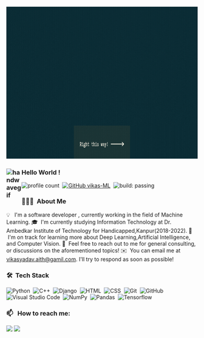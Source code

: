 <p align="center">
 <img  width="800" height="400" src="https://github.com/Vikas-ML/Vikas-ML/blob/main/VIKAS%20YADAV%20(1).gif">
</p>


### <img alt="handwavegif" src="https://user-images.githubusercontent.com/39513876/112366216-8cfe7400-8cfe-11eb-8116-7d3dbae20e97.gif" width='40' align="left"/> Hello World !
![profile count](https://komarev.com/ghpvc/?username=vikas-ML&color=red)&nbsp;
[![GitHub vikas-ML](https://img.shields.io/github/followers/Vikas-ML?label=follow&style=social)](https://github.com/Vikas-ML)&nbsp;
![build: passing](https://img.shields.io/badge/build-passing-success)
### 👨🏻‍💻 &nbsp;About Me

💡 &nbsp; I'm a software developer , currently working in the field of Machine Learning.
🎓 &nbsp;I'm currently studying Information Technology at Dr. Ambedkar Institute of Technology for Handicapped,Kanpur(2018-2022).
🌱 &nbsp;I'm on track for learning more about Deep Learning,Artificial Intelligence, and Computer Vision.
💬 &nbsp;Feel free to reach out to me for general consulting, or discussions on the aforementioned topics!
✉️ &nbsp;You can email me at vikasyadav.aith@gamil.com. I'll try to respond as soon as possible!


### 🛠 &nbsp;Tech Stack

![Python](https://img.shields.io/badge/-Python-05122A?style=flat&logo=python)&nbsp;
![C++](https://img.shields.io/badge/-C++-05122A?style=flat&logo=C%2B%2B&logoColor=00599C)&nbsp;
![Django](https://img.shields.io/badge/-Django-05122A?style=flat&logo=django&logoColor=092E20)&nbsp;
![HTML](https://img.shields.io/badge/-HTML-05122A?style=flat&logo=HTML5)&nbsp;
![CSS](https://img.shields.io/badge/-CSS-05122A?style=flat&logo=CSS3&logoColor=1572B6)&nbsp;
![Git](https://img.shields.io/badge/-Git-05122A?style=flat&logo=git)&nbsp;
![GitHub](https://img.shields.io/badge/-GitHub-05122A?style=flat&logo=github)&nbsp;
![Visual Studio Code](https://img.shields.io/badge/-Visual%20Studio%20Code-05122A?style=flat&logo=visual-studio-code&logoColor=007ACC)&nbsp;
![NumPy](https://img.shields.io/badge/numpy%20-%23013243.svg?&style=flat&logo=numpy&logoColor=white)&nbsp;
![Pandas](https://img.shields.io/badge/pandas%20-%23150458.svg?&style=flat&logo=pandas&logoColor=white)&nbsp;
![Tensorflow](https://img.shields.io/badge/pandas%20-%23150458.svg?&style=flat&logo=pandas&logoColor=white)&nbsp;



### 📫 &nbsp; How to reach me:
[<img src="https://img.shields.io/badge/linkedin-%230077B5.svg?&style=for-the-badge&logo=linkedin&logoColor=white">](https://www.linkedin.com/in/vikas-yadav-ml/)
[<img src="https://img.shields.io/badge/Portfolio-%23070831.svg?&style=for-the-badge">](https://vikas-ml.github.io/)









